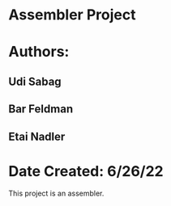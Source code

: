 # Assembler Project

# Authors:
##   Udi Sabag
##   Bar Feldman
##   Etai Nadler

# Date Created: 6/26/22

This project is an assembler.
